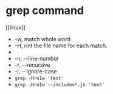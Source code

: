 # grep command
[[linux]]

- -w, match whole word
-  -H, rint the file name for each match.
- 
-  -n, --line-number
-  -r, --recursive
-  -i, --ignore-case
-  `grep -HrnIw 'text'`
-  `grep -HrnIw --include=*.js 'text'`
